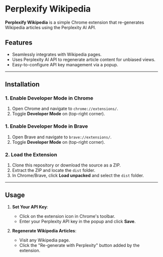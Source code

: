 # Perplexify Wikipedia

**Perplexify Wikipedia** is a simple Chrome extension that re-generates Wikipedia articles using the Perplexity AI API. 

## Features
- Seamlessly integrates with Wikipedia pages.
- Uses Perplexity AI API to regenerate article content for unbiased views.
- Easy-to-configure API key management via a popup.

---

## Installation

### 1. Enable Developer Mode in Chrome
1. Open Chrome and navigate to `chrome://extensions/`.
2. Toggle **Developer Mode** on (top-right corner).

### 1. Enable Developer Mode in Brave
1. Open Brave and navigate to `brave://extensions/`.
2. Toggle **Developer Mode** on (top-right corner).

### 2. Load the Extension
1. Clone this repository or download the source as a ZIP.
2. Extract the ZIP and locate the `dist` folder.
3. In Chrome/Brave, click **Load unpacked** and select the `dist` folder.

---

## Usage

1. **Set Your API Key**:
   - Click on the extension icon in Chrome's toolbar.
   - Enter your Perplexity API key in the popup and click **Save**.

2. **Regenerate Wikipedia Articles**:
   - Visit any Wikipedia page.
   - Click the "Re-generate with Perplexity" button added by the extension.



